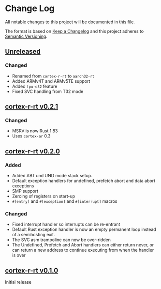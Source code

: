 # Change Log

All notable changes to this project will be documented in this file.

The format is based on [Keep a Changelog](http://keepachangelog.com/)
and this project adheres to [Semantic Versioning](http://semver.org/).

## [Unreleased]

### Changed

- Renamed from `cortex-r-rt` to `aarch32-rt`
- Added ARMv4T and ARMv5TE support
- Added `fpu-d32` feature
- Fixed SVC handling from T32 mode

## [cortex-r-rt v0.2.1]

### Changed

- MSRV is now Rust 1.83
- Uses `cortex-ar` 0.3

## [cortex-r-rt v0.2.0]

### Added

- Added ABT und UND mode stack setup.
- Default exception handlers for undefined, prefetch abort and data abort exceptions
- SMP support
- Zeroing of registers on start-up
- `#[entry]` and `#[exception]` and `#[interrupt]` macros

### Changed

- Fixed interrupt handler so interrupts can be re-entrant
- Default Rust exception handler is now an empty permanent loop instead of a semihosting exit.
- The SVC asm trampoline can now be over-ridden
- The Undefined, Prefetch and Abort handlers can either return never, or can return a new address to continue executing from when the handler is over

## [cortex-r-rt v0.1.0]

Initial release

[Unreleased]: https://github.com/rust-embedded/aarch32/compare/cortex-r-rt-v0.2.1...HEAD
[cortex-r-rt v0.2.1]: https://github.com/rust-embedded/aarch32/compare/cortex-r-rt-v0.2.0...cortex-r-rt-v0.2.1
[cortex-r-rt v0.2.0]: https://github.com/rust-embedded/aarch32/compare/cortex-r-rt-v0.1.0...cortex-r-rt-v0.2.0
[cortex-r-rt v0.1.0]: https://github.com/rust-embedded/aarch32/releases/tag/cortex-r-rt-v0.1.0
